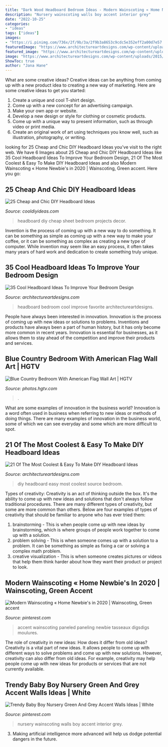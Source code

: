```yaml
---
title: "Dark Wood Headboard Bedroom Ideas - Modern Wainscoting « Home Newbie&#039;s In 2020"
description: "Nursery wainscoting walls boy accent interior grey"
date: "2022-10-25"
categories:
- "ideas"
tags: ["ideas"]
images:
- "https://i.pinimg.com/736x/2f/9b/3a/2f9b3a8653c9cdc5e352eff2a00d7e57.jpg"
featuredImage: "https://www.architectureartdesigns.com/wp-content/uploads/2015/03/911-630x472.jpg"
featured_image: "https://www.architectureartdesigns.com/wp-content/uploads/2013/02/Bedroom-ArchitectureArtDesigns-11.jpg"
image: "https://www.architectureartdesigns.com/wp-content/uploads/2015/03/911-630x472.jpg"
ShowToc: true
author: "Jana Hane"
---
```



What are some creative ideas?
Creative ideas can be anything from coming up with a new product idea to creating a new way of marketing. Here are some creative ideas to get you started: 
1. Create a unique and cool T-shirt design.
2. Come up with a new concept for an advertising campaign.
3. Make your own app or website.
4. Develop a new design or style for clothing or cosmetic products. 
5. Come up with a unique way to present information, such as through video or print media. 
6. Create an original work of art using techniques you know well, such as illustration, photography, or writing.

	

		
looking for 25 Cheap and Chic DIY Headboard Ideas you've visit to the right web. We have 6 Images about 25 Cheap and Chic DIY Headboard Ideas like 35 Cool Headboard Ideas To Improve Your Bedroom Design, 21 Of The Most Coolest &amp; Easy To Make DIY Headboard Ideas and also Modern Wainscoting « Home Newbie&#039;s in 2020 | Wainscoting, Green accent. Here you go:
		
    
## 25 Cheap And Chic DIY Headboard Ideas

<img loading=lazy src="http://cooldiyideas.com/wp-content/uploads/2015/08/Vintage-Sheet-Headboard.jpg" onerror="this.onerror=null;this.src='https://tse2.mm.bing.net/th?id=OIP.j7EHMrDxs4wxkA7hmtgihAHaLI&amp;pid=15.1';" alt="25 Cheap and Chic DIY Headboard Ideas">

_Source: cooldiyideas.com_

>headboard diy cheap sheet bedroom projects decor. 

	

Invention is the process of coming up with a new way to do something. It can be something as simple as coming up with a new way to make your coffee, or it can be something as complex as creating a new type of computer. While invention may seem like an easy process, it often takes many years of hard work and dedication to create something truly unique.

    
## 35 Cool Headboard Ideas To Improve Your Bedroom Design

<img loading=lazy src="https://www.architectureartdesigns.com/wp-content/uploads/2013/02/Bedroom-ArchitectureArtDesigns-11.jpg" onerror="this.onerror=null;this.src='https://tse2.mm.bing.net/th?id=OIP.tlhrPUjq7GL7uEssVMhcywHaJ4&amp;pid=15.1';" alt="35 Cool Headboard Ideas To Improve Your Bedroom Design">

_Source: architectureartdesigns.com_

>headboard bedroom cool improve favorite architectureartdesigns. 

	

People have always been interested in innovation. Innovation is the process of coming up with new ideas or solutions to problems. Inventions and products have always been a part of human history, but it has only become more common in recent years. Innovation is essential for businesses, as it allows them to stay ahead of the competition and improve their products and services.

    
## Blue Country Bedroom With American Flag Wall Art | HGTV

<img loading=lazy src="https://hgtvhome.sndimg.com/content/dam/images/hgtv/fullset/2013/7/9/5/DH2012_Guest-Bed-2_4x3.jpg.rend.hgtvcom.616.462.suffix/1400981082951.jpeg" onerror="this.onerror=null;this.src='https://tse1.mm.bing.net/th?id=OIP.mwlbWW6D1KWwk48kOB-NogHaFj&amp;pid=15.1';" alt="Blue Country Bedroom With American Flag Wall Art | HGTV">

_Source: photos.hgtv.com_

>. 

	

What are some examples of innovation in the business world?
Innovation is a word often used in business when referring to new ideas or methods of doing things. There are many examples of innovation in the business world, some of which we can see everyday and some which are more difficult to spot.

    
## 21 Of The Most Coolest &amp; Easy To Make DIY Headboard Ideas

<img loading=lazy src="https://www.architectureartdesigns.com/wp-content/uploads/2015/03/911-630x472.jpg" onerror="this.onerror=null;this.src='https://tse3.mm.bing.net/th?id=OIP.Cth74Dv4UY911r3mL-SBtQHaFj&amp;pid=15.1';" alt="21 Of The Most Coolest &amp; Easy To Make DIY Headboard Ideas">

_Source: architectureartdesigns.com_

>diy headboard easy most coolest source bedroom. 

	

Types of creativity:
Creativity is an act of thinking outside the box. It's the ability to come up with new ideas and solutions that don't always follow traditional procedures. 
There are many different types of creativity, but some are more common than others. Below are four examples of types of creativity that should be familiar to anyone who has ever tried them: 

1) brainstorming - This is when people come up with new ideas by brainstorming, which is where groups of people work together to come up with a solution.
2) problem solving - This is when someone comes up with a solution to a problem. It can be something as simple as fixing a car or solving a complex math problem.
3) creative visualization - This is when someone creates pictures or videos that help them think harder about how they want their product or project to look.

    
## Modern Wainscoting « Home Newbie&#039;s In 2020 | Wainscoting, Green Accent

<img loading=lazy src="https://i.pinimg.com/736x/12/d9/1d/12d91da7813221aaf76b71b0e3e49956.jpg" onerror="this.onerror=null;this.src='https://tse3.mm.bing.net/th?id=OIP.QiE4nyNvlVJkJUI2hjKXTAHaJ3&amp;pid=15.1';" alt="Modern Wainscoting « Home Newbie&#039;s in 2020 | Wainscoting, Green accent">

_Source: pinterest.com_

>accent wainscoting paneled paneling newbie tasseaux digsdigs moulures. 

	

The role of creativity in new ideas: How does it differ from old ideas?
Creativity is a vital part of new ideas. It allows people to come up with different ways to solve problems and come up with new solutions. However, creativity can also differ from old ideas. For example, creativity may help people come up with new ideas for products or services that are not currently available.

    
## Trendy Baby Boy Nursery Green And Grey Accent Walls Ideas | White

<img loading=lazy src="https://i.pinimg.com/736x/2f/9b/3a/2f9b3a8653c9cdc5e352eff2a00d7e57.jpg" onerror="this.onerror=null;this.src='https://tse1.mm.bing.net/th?id=OIP.Jr42vD7VajITXadEmQuLogAAAA&amp;pid=15.1';" alt="Trendy Baby Boy Nursery Green And Grey Accent Walls Ideas | White">

_Source: pinterest.com_

>nursery wainscoting walls boy accent interior grey. 

	

3. Making artificial intelligence more advanced will help us dodge potential dangers in the future.

